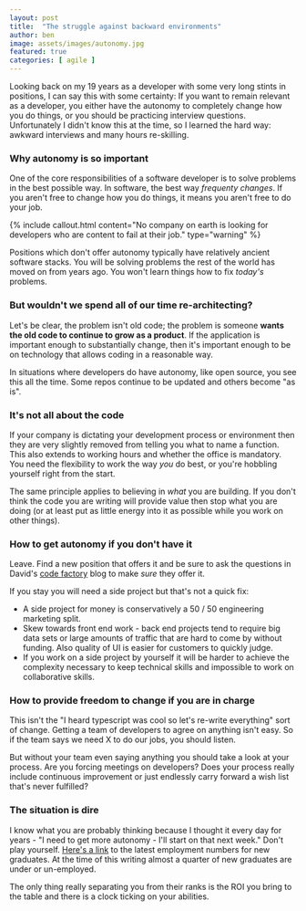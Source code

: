 ```yaml
---
layout: post
title:  "The struggle against backward environments"
author: ben
image: assets/images/autonomy.jpg
featured: true
categories: [ agile ]
---
```

Looking back on my 19 years as a developer with some very long stints in positions, I can say this with some certainty:
If you want to remain relevant as a developer, you either have the autonomy to completely change how you do things, 
or you should be practicing interview questions. Unfortunately I didn't know this at the time, so I learned the hard 
way: awkward interviews and many hours re-skilling.

### Why autonomy is so important
One of the core responsibilities of a software developer is to solve problems in the best possible way. In software, 
the best way *frequenty changes*. If you aren't free to change how you do things, it means you aren't free to do your 
job.

{% include callout.html
content="No company on earth is looking for developers who are content to fail at their job."
type="warning" %}

Positions which don't offer autonomy typically have relatively ancient software stacks. You will be solving problems 
the rest of the world has moved on from years ago. You won't learn things how to fix *today's* problems.

### But wouldn't we spend all of our time re-architecting?
Let's be clear, the problem isn't old code; the problem is someone **wants the old code to continue to grow as a 
product**. If the application is important enough to substantially change, then it's important enough to be on 
technology that allows coding in a reasonable way.

In situations where developers do have autonomy, like open source, you see this all the time. Some repos continue 
to be updated and others become "as is".

### It's not all about the code
If your company is dictating your development process or environment then they are very slightly removed from telling 
you what to name a function. This also extends to working hours and whether the office is mandatory. You need the 
flexibility to work the way *you* do best, or you're hobbling yourself right from the start.

The same principle applies to believing in _what_ you are building. If you don't think the code you are writing will
provide value then stop what you are doing (or at least put as little energy into it as possible while you work on 
other things).

### How to get autonomy if you don't have it
Leave. Find a new position that offers it and be sure to ask the questions in David's 
[code factory]({{site.baseurl}}/agile/2021/08/16/code-factory.html) blog to make *sure* they offer it. 

If you stay you will need a side project but that's not a quick fix:
* A side project for money is conservatively a 50 / 50 engineering marketing split.
* Skew towards front end work - back end projects tend to require big data sets or large amounts of traffic that are hard
to come by without funding. Also quality of UI is easier for customers to quickly judge.
* If you work on a side project by yourself it will be harder to achieve the complexity necessary to keep technical 
skills and impossible to work on collaborative skills.

### How to provide freedom to change if you are in charge
This isn't the "I heard typescript was cool so let's re-write everything" sort of change. Getting a team of developers 
to agree on anything isn't easy. So if the team says we need X to do our jobs, you should listen.

But without your team even saying anything you should take a look at your process. Are you forcing meetings on
developers? Does your process really include continuous improvement or just endlessly carry forward a wish list that's
never fulfilled?

### The situation is dire
I know what you are probably thinking because I thought it every day for years - "I need to get more autonomy - I'll 
start on that next week." Don't play yourself. 
[Here's a link](https://www.newyorkfed.org/research/college-labor-market/college-labor-market_compare-majors.html) to 
the latest employment numbers for new graduates. At the time of this writing almost a quarter of new graduates are 
under or un-employed. 

The only thing really separating you from their ranks is the ROI you bring to the table and there is a clock ticking
on your abilities.


